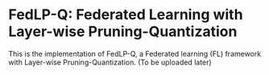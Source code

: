 # FedLP-Q:  Federated Learning with Layer-wise Pruning-Quantization

This is the implementation of FedLP-Q, a Federated learning (FL) framework with Layer-wise Pruning-Quantization. (To be uploaded later)

